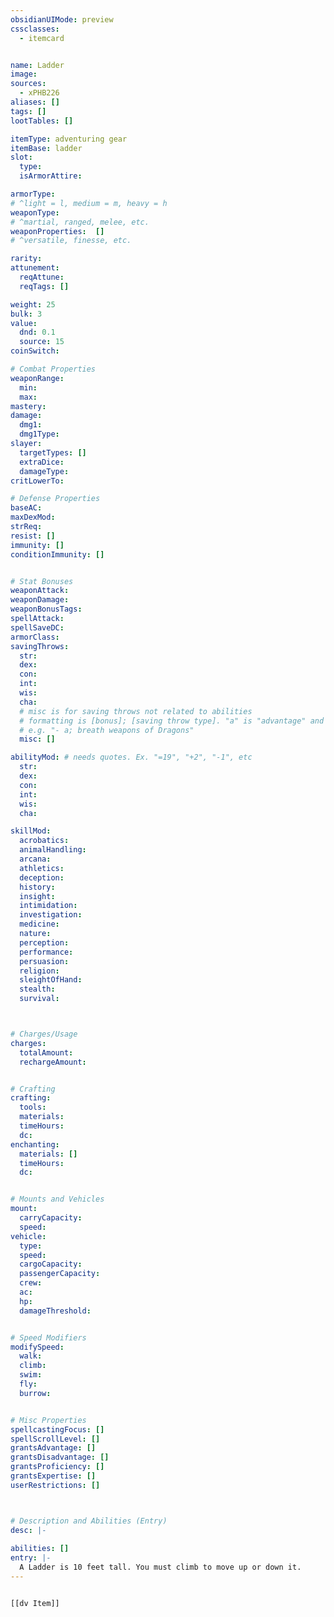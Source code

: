 ```yaml
---
obsidianUIMode: preview
cssclasses:
  - itemcard


name: Ladder
image: 
sources: 
  - xPHB226
aliases: []
tags: []
lootTables: []

itemType: adventuring gear
itemBase: ladder
slot:
  type: 
  isArmorAttire: 

armorType:  
# ^light = l, medium = m, heavy = h
weaponType:
# ^martial, ranged, melee, etc.
weaponProperties:  []
# ^versatile, finesse, etc.  

rarity: 
attunement:
  reqAttune: 
  reqTags: []

weight: 25
bulk: 3
value:
  dnd: 0.1
  source: 15
coinSwitch: 

# Combat Properties
weaponRange:
  min: 
  max: 
mastery: 
damage:
  dmg1: 
  dmg1Type:  
slayer:
  targetTypes: []
  extraDice: 
  damageType: 
critLowerTo: 

# Defense Properties
baseAC: 
maxDexMod: 
strReq: 
resist: []
immunity: []
conditionImmunity: []


# Stat Bonuses
weaponAttack: 
weaponDamage: 
weaponBonusTags:
spellAttack:
spellSaveDC:
armorClass: 
savingThrows: 
  str:
  dex:
  con:
  int:
  wis:
  cha:
  # misc is for saving throws not related to abilities
  # formatting is [bonus]; [saving throw type]. "a" is "advantage" and 1,2,3 are for +1,+2,+3 etc. 
  # e.g. "- a; breath weapons of Dragons"
  misc: []

abilityMod: # needs quotes. Ex. "=19", "+2", "-1", etc
  str: 
  dex: 
  con: 
  int: 
  wis: 
  cha: 

skillMod:
  acrobatics:
  animalHandling:
  arcana:
  athletics:
  deception:
  history:
  insight:
  intimidation:
  investigation:
  medicine:
  nature:
  perception:
  performance:
  persuasion:
  religion:
  sleightOfHand:
  stealth:
  survival:



# Charges/Usage
charges:
  totalAmount: 
  rechargeAmount: 


# Crafting
crafting:
  tools: 
  materials:
  timeHours: 
  dc: 
enchanting:
  materials: []
  timeHours: 
  dc: 


# Mounts and Vehicles
mount:
  carryCapacity:
  speed:
vehicle:
  type: 
  speed:
  cargoCapacity: 
  passengerCapacity: 
  crew: 
  ac: 
  hp: 
  damageThreshold: 


# Speed Modifiers
modifySpeed:
  walk:
  climb:
  swim:
  fly:
  burrow:


# Misc Properties
spellcastingFocus: []
spellScrollLevel: []
grantsAdvantage: []
grantsDisadvantage: []
grantsProficiency: []
grantsExpertise: []
userRestrictions: []



# Description and Abilities (Entry)
desc: |-
  
abilities: []
entry: |-
  A Ladder is 10 feet tall. You must climb to move up or down it.
---
```


```meta-bind-embed

[[dv Item]]

```